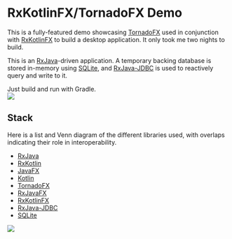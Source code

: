 # RxKotlinFX/TornadoFX Demo

This is a fully-featured demo showcasing [TornadoFX](https://github.com/edvin/tornadofx) used in conjunction with [RxKotlinFX](https://github.com/thomasnield/RxKotlinFX) to build a desktop application. It only took me two nights to build. 

This is an [RxJava](https://github.com/ReactiveX/RxJava)-driven application. A temporary backing database is stored in-memory using [SQLite](https://www.sqlite.org/), and [RxJava-JDBC](https://github.com/davidmoten/rxjava-jdbc) is used to reactively query and write to it. 

Just build and run with Gradle.  
![](http://i.imgur.com/KMJQX9W.gif)

## Stack

Here is a list and Venn diagram of the different libraries used, with overlaps indicating their role in interoperability. 

* [RxJava](https://github.com/ReactiveX/RxJava)
* [RxKotlin](https://github.com/ReactiveX/RxKotlin)
* [JavaFX](http://docs.oracle.com/javase/8/javase-clienttechnologies.htm)
* [Kotlin](https://kotlinlang.org/)
* [TornadoFX](https://github.com/edvin/tornadofx)
* [RxJavaFX](https://github.com/ReactiveX/RxJavaFX)
* [RxKotlinFX](https://github.com/thomasnield/RxKotlinFX)
* [RxJava-JDBC](https://github.com/davidmoten/rxjava-jdbc) 
* [SQLite](https://github.com/xerial/sqlite-jdbc)


![](http://i.imgur.com/6wIrIf2.pngh)

